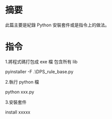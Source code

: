 # 摘要
此篇主要是紀錄 Python 安裝套件或是指令上的做法。


# 指令
1.將程式碼打包成 exe 檔 包含所有 lib

pyinstaller -F .\DPS_rule_base.py

2.執行 python 檔

python xxx.py 

3.安裝套件

install xxxxx
